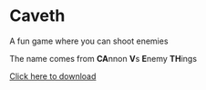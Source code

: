 # Caveth
A fun game where you can shoot enemies

The name comes from **CA**nnon **V**s **E**nemy **TH**ings

[Click here to download](https://github.com/Dequog/caveth/releases/tag/1.0.0)
